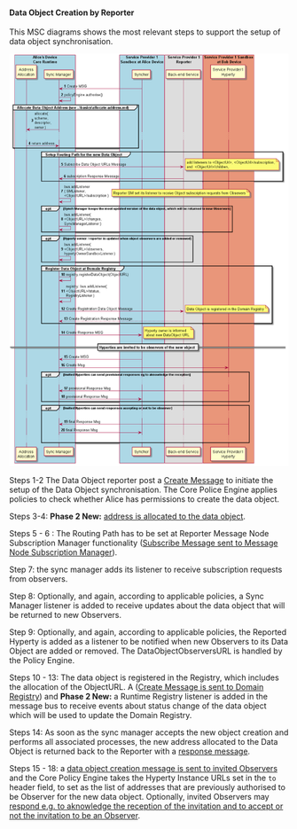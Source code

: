 #### Data Object Creation by Reporter

This MSC diagrams shows the most relevant steps to support the setup of data object synchronisation.

![Figure @runtime-basic-create-sync1 Request to create a Sync Data Object](data-object-create.png)

Steps 1-2 The Data Object reporter post a [Create Message](../../messages/data-sync-messages.md#hyperty-data-object-creation) to initiate the setup of the Data Object synchronisation. The Core Police Engine applies policies to check whether Alice has permissions to create the data object.

Steps 3-4: **Phase 2 New:** [address is allocated to the data object](allocate-address.md).

  Steps 5 - 6 : The Routing Path has to be set at Reporter Message Node Subscription Manager functionality ([Subscribe Message sent to Message Node Subscription Manager](../../messages/data-sync-messages.md#reporter-data-sync-routing-path-setup-request-at-reporter-message-node-for-a-new-data-object)).

Step 7:  the sync manager adds its listener to receive subscription requests from observers.

Step 8: Optionally, and again, according to applicable policies, a Sync Manager listener is added to receive updates about the data object that will be returned to new Observers.

Step 9: Optionally, and again, according to applicable policies, the Reported Hyperty is added as a listener to be notified when new Observers to its Data Object are added or removed. The DataObjectObserversURL is handled by the Policy Engine.

Steps 10 - 13: The data object is registered in the Registry, which includes the allocation of the ObjectURL. A ([Create Message is sent to Domain Registry](../../messages/registration-messages.md#registration-request)) and **Phase 2 New:** a Runtime Registry listener is added in the message bus to receive events about status change of the data object which will be used to update the Domain Registry.

Steps 14: As soon as the sync manager accepts the new object creation and performs all associated processes, the new address allocated to the Data Object is returned back to the Reporter with a [response message](../../messages/data-sync-messages.md#response).

Steps 15 - 18: a [data object creation message is sent to invited Observers](../../messages/data-sync-messages.md#observer-invitation) and the Core Policy Engine takes the Hyperty Instance URLs set in the `to` header field, to set as the list of addresses that are previously authorised to be Observer for the new data object. Optionally, invited Observers may [respond e.g. to aknowledge the reception of the invitation and to accept or not the invitation to be an Observer](../../messages/data-sync-messages.md#response-3).
